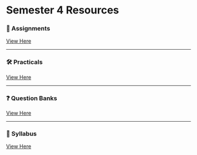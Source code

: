 # Semester 4 Resources

### 📄 Assignments

[View Here](./sem-4/assignments)

---

### 🛠️ Practicals

[View Here](./sem-4/practicals)

---

### ❓ Question Banks

[View Here](./sem-4/question-banks)

---

### 📘 Syllabus

[View Here](./sem-4/syllabus)
